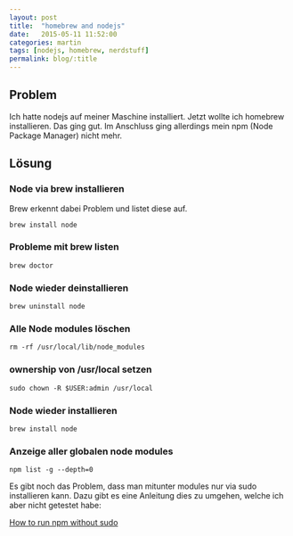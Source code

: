 ```yaml
---
layout: post
title:  "homebrew and nodejs"
date:   2015-05-11 11:52:00
categories: martin
tags: [nodejs, homebrew, nerdstuff]
permalink: blog/:title
---
```


## Problem
Ich hatte nodejs auf meiner Maschine installiert. Jetzt wollte ich homebrew installieren. Das ging gut. Im Anschluss ging allerdings mein npm (Node Package Manager) nicht mehr.

## Lösung

### Node via brew installieren
Brew erkennt dabei Problem und listet diese auf.
```
brew install node
```

### Probleme mit brew listen
```
brew doctor
```

### Node wieder deinstallieren
```
brew uninstall node
```

### Alle Node modules löschen
```
rm -rf /usr/local/lib/node_modules
```

### ownership von /usr/local setzen
```
sudo chown -R $USER:admin /usr/local
```

### Node wieder installieren
```
brew install node
```

### Anzeige aller globalen node modules
```
npm list -g --depth=0
```

Es gibt noch das Problem, dass man mitunter modules nur via sudo installieren kann. Dazu gibt es eine Anleitung dies zu umgehen, welche ich aber nicht getestet habe:

[How to run npm without sudo](http://competa.com/blog/2014/12/how-to-run-npm-without-sudo/)